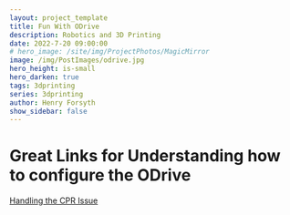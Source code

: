 ```yaml
---
layout: project_template
title: Fun With ODrive
description: Robotics and 3D Printing
date: 2022-7-20 09:00:00
# hero_image: /site/img/ProjectPhotos/MagicMirror
image: /img/PostImages/odrive.jpg
hero_height: is-small
hero_darken: true
tags: 3dprinting
series: 3dprinting
author: Henry Forsyth
show_sidebar: false
---
```


# Great Links for Understanding how to configure the ODrive

[Handling the CPR Issue](https://discourse.odriverobotics.com/t/getting-started-motor-not-moving-after-calibration-and-cpr-polepairs-mismatch/8589)